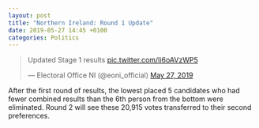 ```yaml
---
layout: post
title: "Northern Ireland: Round 1 Update"
date: 2019-05-27 14:45 +0100
categories: Politics
---
```


<blockquote class="twitter-tweet"><p lang="en" dir="ltr">Updated Stage 1 results <a href="https://t.co/Ii6oAVzWP5">pic.twitter.com/Ii6oAVzWP5</a></p>&mdash; Electoral Office NI (@eoni_official) <a href="https://twitter.com/eoni_official/status/1133002037728296961?ref_src=twsrc%5Etfw">May 27, 2019</a></blockquote> <script async src="https://platform.twitter.com/widgets.js" charset="utf-8"></script>

After the first round of results, the lowest placed 5 candidates who had fewer combined results than the 6th person from the bottom were eliminated. Round 2 will see these 20,915 votes transferred to their second preferences.